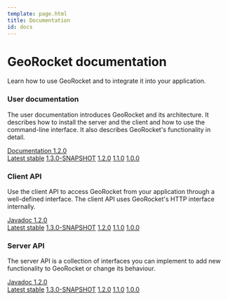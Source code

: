 ```yaml
---
template: page.html
title: Documentation
id: docs
---
```


<div class="container container-main">
<div class="row">
<div class="col-md-12">

# GeoRocket documentation

<p class="lead">Learn how to use GeoRocket and to integrate it into your
application.</p>

<div class="card">
  <div class="card-block">
    <h3 class="card-title" id="user-documentation">User documentation</h3>
    <p class="card-text">The user documentation introduces GeoRocket and
    its architecture. It describes how to install the server and the client and
    how to use the command-line interface. It also describes GeoRocket's
    functionality in detail.</p>
    <div class="btn-group" role="group">
      <a href="{{ site.url }}/docs/user-documentation" class="btn btn-primary btn-icon-separate"><i class="mdi mdi-book-open-page-variant" aria-hidden="true"></i> Documentation 1.2.0</a>
      <div class="btn btn-primary dropdown-toggle" data-toggle="dropdown" aria-haspopup="true" aria-expanded="false"></div>
      <div class="dropdown-menu">
        <a class="dropdown-item" href="{{ site.url }}/docs/user-documentation">Latest stable</a>
        <a class="dropdown-item" href="{{ site.url }}/docs/user-documentation/1.3.0-SNAPSHOT">1.3.0-SNAPSHOT</a>
        <a class="dropdown-item" href="{{ site.url }}/docs/user-documentation/1.2.0">1.2.0</a>
        <a class="dropdown-item" href="{{ site.url }}/docs/user-documentation/1.1.0">1.1.0</a>
        <a class="dropdown-item" href="{{ site.url }}/docs/user-documentation/1.0.0">1.0.0</a>
      </div>
    </div>
  </div>
</div>

<div class="row">
  <div class="col-md-6">
    <div class="card">
      <div class="card-block">
        <h3 class="card-title" id="client-api">Client API</h3>
        <p class="card-text">Use the client API to access GeoRocket from your
        application through a well-defined interface. The client API uses
        GeoRocket's HTTP interface internally.</p>
        <div class="btn-group" role="group">
          <a href="{{ site.url }}/docs/api/client/1.2.0" class="btn btn-primary btn-icon-separate"><i class="mdi mdi-xml" aria-hidden="true"></i> Javadoc 1.2.0</a>
          <div class="btn btn-primary dropdown-toggle" data-toggle="dropdown" aria-haspopup="true" aria-expanded="false"></div>
          <div class="dropdown-menu">
            <a class="dropdown-item" href="{{ site.url }}/docs/api/client/1.2.0">Latest stable</a>
            <a class="dropdown-item" href="{{ site.url }}/docs/api/client/1.3.0-SNAPSHOT">1.3.0-SNAPSHOT</a>
            <a class="dropdown-item" href="{{ site.url }}/docs/api/client/1.2.0">1.2.0</a>
            <a class="dropdown-item" href="{{ site.url }}/docs/api/client/1.1.0">1.1.0</a>
            <a class="dropdown-item" href="{{ site.url }}/docs/api/client/1.0.0">1.0.0</a>
          </div>
        </div>
      </div>
    </div>
  </div>
  <div class="col-md-6">
    <div class="card">
      <div class="card-block">
        <h3 class="card-title" id="server-api">Server API</h3>
        <p class="card-text">The server API is a collection of interfaces you
        can implement to add new functionality to GeoRocket or change its
        behaviour.</p>
        <div class="btn-group" role="group">
          <a href="{{ site.url }}/docs/api/server/1.2.0" class="btn btn-primary btn-icon-separate"><i class="mdi mdi-xml" aria-hidden="true"></i> Javadoc 1.2.0</a>
          <div class="btn btn-primary dropdown-toggle" data-toggle="dropdown" aria-haspopup="true" aria-expanded="false"></div>
          <div class="dropdown-menu">
            <a class="dropdown-item" href="{{ site.url }}/docs/api/server/1.2.0">Latest stable</a>
            <a class="dropdown-item" href="{{ site.url }}/docs/api/server/1.3.0-SNAPSHOT">1.3.0-SNAPSHOT</a>
            <a class="dropdown-item" href="{{ site.url }}/docs/api/server/1.2.0">1.2.0</a>
            <a class="dropdown-item" href="{{ site.url }}/docs/api/server/1.1.0">1.1.0</a>
            <a class="dropdown-item" href="{{ site.url }}/docs/api/server/1.0.0">1.0.0</a>
          </div>
        </div>
      </div>
    </div>
  </div>
</div>

</div>
</div>
</div>
